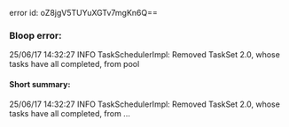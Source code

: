 error id: oZ8jgV5TUYuXGTv7mgKn6Q==
### Bloop error:

25/06/17 14:32:27 INFO TaskSchedulerImpl: Removed TaskSet 2.0, whose tasks have all completed, from pool
#### Short summary: 

25/06/17 14:32:27 INFO TaskSchedulerImpl: Removed TaskSet 2.0, whose tasks have all completed, from ...